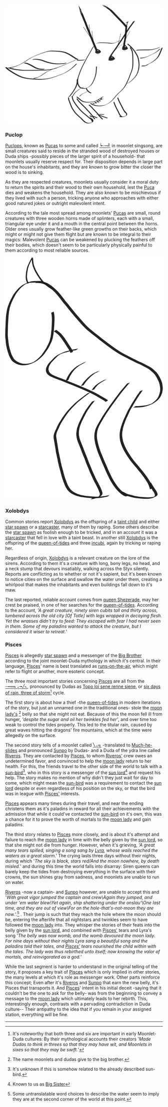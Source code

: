 ![](Images/Puca.svg)

### Puclop

<u>Puclops</u>, known as <u>Pucas</u> to some and called <u>┕┈┉╝</u> in moonlet singsong, are small creatures said to reside in the stranded wood of destroyed houses or Duda ships -possibly pieces of the larger spirit of a household- that moonlets usually reserve respect for. Their disposition depends in large part on the house's inhabitants, and they are known to grow bitter the closer the wood is to sinking.

As they are respected creatures, moonlets usually consider it a moral duty to return the spirits and their wood to their own household, lest the <u>Puca</u> dies and weakens the household. They are also known to be mischievous if they lived with such a person, tricking anyone who approaches with either good natured jokes or outright malevolent intent.

According to the tale most spread among moonlets' <u>Pucas</u> are small, round creatures with three wooden horns made of splinters, each with a small, triangular eye under it and a mouth in the central point between the horns. Older ones usually grow feather-like green growths on their backs, which might or might not give them flight but are known to be integral to their magics: Malevolent <u>Pucas</u> can be weakened by plucking the feathers off their bodies, which doesn't seem to be particularly physically painful to them according to most reliable sources.

![](Images/Xolobdys.svg)
### Xolobdys

Common stories report <u>Xolobdys</u> as the offspring of a <u>taint child</u> and either <u>star spawn</u> or a <u>starcaster</u>, many of them by raping. Some others describe the <u>star spawn</u> as foolish enough to be tricked, and in an account it was a <u>starcaster</u> that fell in love with a taint beast. In another still <u>Xolobdys</u> is the offspring of the <u>queen-of-tides</u> and three <u>incubi</u>, again by tricking or raping her.

Regardless of origin, <u>Xolobdys</u> is a relevant creature on the lore of the sirens. According to them it's a creature with long, bony legs, no head, and a neck stump that devours insatiably, walking across the Styx silently. Reports are conflicting as to whether or not it's sapient, but it's been known to notice cities on the surface and swallow the water under them, creating a whirlpool that makes the inhabitants and even buildings fall down to it's maw.

The last reported, reliable account comes from <u>queen Shezerade</u>, may her crest be praised, in one of her searches for the <u>queen-of-tides</u>. According to the account, *'A great creature, ninety siren cubits tall and thirty across, lumbered across the old city [Of Totle] with legs wrapped in decaying flesh. Yet the wrasses didn't try to feed: They escaped with fear I had never seen in them. Some of my paladins wanted to attack the creature, but I considered it wiser to retreat.'*


### Pisces

<u>Pisces</u> is allegedly <u>star spawn</u> and a messenger of the <u>Big Brother</u> according to the joint moonlet-Duda mythology in which it's central. In their language, <u>Pisces</u>' name is best translated as <u>runs-on-the-air</u>, which might refer to flight or another, more esoteric concept.

The three most important stories concerning <u>Pisces</u> are all from the <u>┄┅═╕╷╼╱╮</u>, pronounced by Dudas as <u>Topo loi sene renne siene</u>, or <u>six days of rain, three of storm</u>[^numbers] cycle.

The first story is about how a thief -the <u>queen-of-tides</u> in modern iterations of the story, but just an unnamed one in the traditional ones- stole the <u>moon lady's</u> [^MoonLady] belly so that she might not eat. Because of this the moon fell ill from hunger, *'despite the sugar and oil her twinkles fed her'*, and over time too weak to control the tides properly. This led to the titular rain, caused by great waves hitting the dragons' fire mountains, which at the time were allegedly on the surface.

The second story tells of a moonlet called <u>╲╷╗</u> -translated to <u>Much-he-slides</u> and pronounced <u>Sunpo</u> by Dudas- and a Duda of the ydra line called <u>Riveros</u>. They are contacted by <u>Pisces</u>, to whom <u>Riveros'</u> crew owes an undetermined favor, and convinced to help the <u>moon lady</u> return to her health. For this, the friends travel to the other side of the world to talk with a <u>sun-bird</u>[^sun], who in this story is a messenger of the <u>sun lord</u>[^SunLord] and request his help. The story makes no mention of why didn't they just wait for day to come, which might mean the <u>sun-bird</u> was a requirement to contact the <u>sun lord</u> despite or even regardless of his position on the sky, or that the bird was in league with <u>Pisces'</u> interests.

<u>Pisces</u> appears many times during their travel, and near the ending christens them as it's paladins in reward for all their achievements with the admission that while it could've contacted the <u>sun-bird</u> on it's own, this was a chance for it to prove the worth of mortals to the <u>moon lady</u> and gain paladins.

The third story relates to <u>Pisces</u> more closely, and is about it's attempt and failure to reach the <u>moon lady</u> in time with the belly given by the <u>sun lord</u>, so that she might not die from hunger. However, when it's grieving, *'A great many tears spilled, singing a song sang by <u>Lyra</u>, whose wails reached the waters as a great storm.'* The crying lasts three days without their nights, during which '*The sky is black, stars red/And the moon nowhere, by death misled.*' and during this time the world falls into disarray: Siren queens can barely keep the tides from destroying everything in the surface with their crowns, the sun shines gray from sadness, and moonlets are unable to run on water.

<u>Riveros</u> -now a captain- and <u>Sunpo</u> however, are unable to accept this and '*With great vigor jumped the captain and crew\Again they jumped, and under 'em water blew\Yet again, ship shattering under the onslau'\One last time, and they are out of view\For on the hole-that's-not-moon they are now.*'.[^Jump] . Their jump is such that they reach the hole where the moon should be, entering the afterlife that all nightstars and twinkles seem to have followed the <u>moon lady</u> into. They whisper the stories of their feats into the belly given by the <u>sun lord</u>, and combined with <u>Pisces'</u> tears and Lyra's song *'The belly was now womb, and the womb devoured the moon lady. For nine days without their nights Lyra sang a beautiful song and the paladins told their tales, and <u>Pisces'</u> tears nourished the child within with the tales. The lady was thus rebirthed unto itself; now knowing the valor of mortals, and reinvigorated as a god.'*

While the last segment is harder to understand in the original telling of the story, it proposes a key trait of <u>Pisces</u> which is only implied in other stories, the many levels at which it's role as messenger work. Other parts reinforce this concept; Even after it's <u>Riveros</u> and <u>Sunpo</u> that earn the new belly, it's Pisces that transports it. And <u>Pisces</u>' intent in his initial deceit -saying that it couldn't be the one to ask for the belly- was from the beginning to convey a message to the <u>moon lady</u> which ultimately leads to her rebirth. This, interestingly enough, contrasts with a pervading contradiction in Duda culture-- Their antipathy to the idea that if you remain in your assigned station, everything will be fine.









------------

[^Jump]: Some untranslatable word choices to describe the water seem to imply they are at the second corner of the world at this point.

[^sun]: It's unknown if this is somehow related to the already described sun-bird.

[^MoonLady]: The name moonlets and dudas give to the big brother.

[^numbers]: It's noteworthy that both three and six are important in early Moonlet-Duda cultures: By their mythological accounts their creators '*Made Dudas to think in threes so that they may have wit, and Moonlets in sixes so that they may be swift.*'



[^SunLord]: Known to us as <u>Big Sister</u>